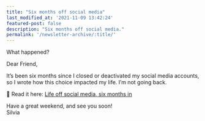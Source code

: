 ```yaml
---
title: "Six months off social media"
last_modified_at: '2021-11-09 13:42:24'
featured-post: false
description: "Six months off social media."
permalink: '/newsletter-archive/:title/'
---
```


<p class="lead">What happened?</p>

<!--more-->

Dear Friend,

It’s been six months since I closed or deactivated my social media accounts, so I wrote how this choice impacted my life. I’m not going back.

<p class="detached">🔗 Read it here: <a href="https://silviamaggidesign.com/personal/life-off-social-media/">Life off social media, six months in</a></p>

<p class="detached">Have a great weekend, and see you soon!<br>
Silvia</p>